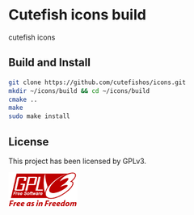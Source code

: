 # Cutefish icons build
cutefish icons

## Build and Install

```bash
git clone https://github.com/cutefishos/icons.git
mkdir ~/icons/build && cd ~/icons/build
cmake ..
make
sudo make install
```

## License

This project has been licensed by GPLv3.

![GPLv3](https://raw.githubusercontent.com/cutefish-ubuntu/cutefish-ubuntu/master/img/gpl3.png)
